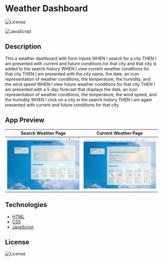 # Weather Dashboard

![License](https://img.shields.io/badge/License%20-MIT-orange) <br/>

![JavaScript](https://img.shields.io/badge/-JavaScript-yellow) 

## Description

This a weather dashboard with form inputs
WHEN I search for a city
THEN I am presented with current and future conditions for that city and that city is added to the search history
WHEN I view current weather conditions for that city
THEN I am presented with the city name, the date, an icon representation of weather conditions, the temperature, the humidity, and the wind speed
WHEN I view future weather conditions for that city
THEN I am presented with a 5-day forecast that displays the date, an icon representation of weather conditions, the temperature, the wind speed, and the humidity
WHEN I click on a city in the search history
THEN I am again presented with current and future conditions for that city


## App Preview
| Search Weather Page | Current Weather Page |
|---------------------|----------------------|
|![Weather Dashboard](./assets/images/Screenshot%20wd-1.png)|![Weather Dashboard](./assets/images/Screenshot%20wd-2.png)


## Technologies
* [HTML](https://developer.mozilla.org/en-US/docs/Web/HTML)
* [CSS](https://developer.mozilla.org/en-US/docs/Web/CSS)
* [JavaScript](https://developer.mozilla.org/en-US/docs/Web/JavaScript)


## License

![License](https://img.shields.io/badge/License%20-MIT-orange) <br/>
